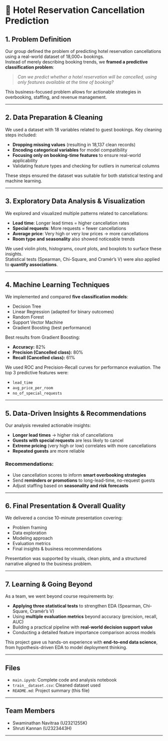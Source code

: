 # 🏨 Hotel Reservation Cancellation Prediction

## 1. Problem Definition 
Our group defined the problem of predicting hotel reservation cancellations using a real-world dataset of 18,000+ bookings.  
Instead of merely describing booking trends, we **framed a predictive classification problem**:  
> *Can we predict whether a hotel reservation will be cancelled, using only features available at the time of booking?*

This business-focused problem allows for actionable strategies in overbooking, staffing, and revenue management.

---

## 2. Data Preparation & Cleaning
We used a dataset with 18 variables related to guest bookings. Key cleaning steps included:
- **Dropping missing values** (resulting in 18,137 clean records)
- **Encoding categorical variables** for model compatibility
- **Focusing only on booking-time features** to ensure real-world applicability
- Validating feature types and checking for outliers in numerical columns

These steps ensured the dataset was suitable for both statistical testing and machine learning.

---

## 3. Exploratory Data Analysis & Visualization 
We explored and visualized multiple patterns related to cancellations:
- **Lead time**: Longer lead times = higher cancellation rates  
- **Special requests**: More requests = fewer cancellations  
- **Average price**: Very high or very low prices → more cancellations  
- **Room type and seasonality** also showed noticeable trends

We used violin plots, histograms, count plots, and boxplots to surface these insights.  
Statistical tests (Spearman, Chi-Square, and Cramér’s V) were also applied to **quantify associations**.

---

## 4. Machine Learning Techniques 
We implemented and compared **five classification models**:
- Decision Tree  
- Linear Regression (adapted for binary outcomes)  
- Random Forest  
- Support Vector Machine  
- Gradient Boosting (best performance)

Best results from Gradient Boosting:
- **Accuracy:** 82%  
- **Precision (Cancelled class):** 80%  
- **Recall (Cancelled class):** 61%

We used ROC and Precision-Recall curves for performance evaluation. The top 3 predictive features were:
- `lead_time`
- `avg_price_per_room`
- `no_of_special_requests`

---

## 5. Data-Driven Insights & Recommendations 
Our analysis revealed actionable insights:
- **Longer lead times** → higher risk of cancellations  
- **Guests with special requests** are less likely to cancel  
- **Extreme pricing** (very high or low) correlates with more cancellations  
- **Repeated guests** are more reliable  

### Recommendations:
- Use cancellation scores to inform **smart overbooking strategies**  
- Send **reminders or promotions** to long-lead-time, no-request guests  
- Adjust staffing based on **seasonality and risk forecasts**

---

## 6. Final Presentation & Overall Quality 
We delivered a concise 10-minute presentation covering:
- Problem framing  
- Data exploration  
- Modeling approach  
- Evaluation metrics  
- Final insights & business recommendations

Presentation was supported by visuals, clean plots, and a structured narrative aligned to the business problem.

---

## 7. Learning & Going Beyond 
As a team, we went beyond course requirements by:
- **Applying three statistical tests** to strengthen EDA (Spearman, Chi-Square, Cramér’s V)
- Using **multiple evaluation metrics** beyond accuracy (precision, recall, AUC)  
- Building a practical pipeline with **real-world decision support value**
- Conducting a detailed feature importance comparison across models

This project gave us hands-on experience with **end-to-end data science**, from hypothesis-driven EDA to model deployment thinking.

---

## Files
- `main.ipynb`: Complete code and analysis notebook  
- `train__dataset.csv`: Cleaned dataset used  
- `README.md`: Project summary (this file)

---

## Team Members
- Swaminathan Navitraa (U2321255K)
- Shruti Kannan (U2323443H)

---



